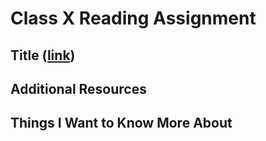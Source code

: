 # Class X Reading Assignment

## Title ([link]())

## Additional Resources

## Things I Want to Know More About
